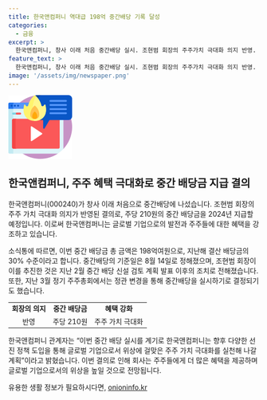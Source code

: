 ```yaml
---
title: 한국앤컴퍼니 역대급 198억 중간배당 기록 달성
categories:
  - 금융
excerpt: >
  한국앤컴퍼니, 창사 이래 처음 중간배당 실시. 조현범 회장의 주주가치 극대화 의지 반영. 2024년 중간 배당금으로 주당 210원 결의. 중간배당 총 액은 198억여원. 조현범 회장의 중간 배당 신설 검토 계획 발표에 따른 후속 조치. 이번 실시로 글로벌 기업으로의 주주 가치 극대화 실천 계획.
feature_text: >
  한국앤컴퍼니, 창사 이래 처음 중간배당 실시. 조현범 회장의 주주가치 극대화 의지 반영. 2024년 중간 배당금으로 주당 210원 결의. 중간배당 총 액은 198억여원. 조현범 회장의 중간 배당 신설 검토 계획 발표에 따른 후속 조치. 이번 실시로 글로벌 기업으로의 주주 가치 극대화 실천 계획.
image: '/assets/img/newspaper.png'
---
```


<p><img src="/assets/img/news.png" alt="rentncar 속보" /></p>

<h2 data-ke-size="size26">한국앤컴퍼니, 주주 혜택 극대화로 중간 배당금 지급 결의</h2>

<p>한국앤컴퍼니(000240)가 창사 이래 처음으로 중간배당에 나섰습니다. 조현범 회장의 주주 가치 극대화 의지가 반영된 결의로, 주당 210원의 중간 배당금을 2024년 지급할 예정입니다. 이로써 한국앤컴퍼니는 글로벌 기업으로의 발전과 주주들에 대한 혜택을 강조하고 있습니다.</p>

<p data-ke-size="size16">소식통에 따르면, 이번 중간 배당금 총 금액은 198억여원으로, 지난해 결산 배당금의 30% 수준이라고 합니다. 중간배당의 기준일은 8월 14일로 정해졌으며, 조현범 회장이 이를 추진한 것은 지난 2월 중간 배당 신설 검토 계획 발표 이후의 조치로 전해졌습니다. 또한, 지난 3월 정기 주주총회에서는 정관 변경을 통해 중간배당을 실시하기로 결정되기도 했습니다.</p>

<table style="width: 100%;">
  <tbody>
    <tr>
      <td style="text-align: center; height: 17px;"><b>회장의 의지</b></td>
      <td style="text-align: center; height: 17px;"><b>중간 배당금</b></td>
      <td style="text-align: center; height: 17px;"><b>혜택 강화</b></td>
    </tr>
    <tr>
      <td style="text-align: center;">반영</td>
      <td style="text-align: center;">주당 210원</td>
      <td style="text-align: center;">주주 가치 극대화</td>
    </tr>
  </tbody>
</table>

<p data-ke-size="size16">한국앤컴퍼니 관계자는 “이번 중간 배당 실시를 계기로 한국앤컴퍼니는 향후 다양한 선진 정책 도입을 통해 글로벌 기업으로서 위상에 걸맞은 주주 가치 극대화를 실천해 나갈 계획”이라고 밝혔습니다. 이번 결의로 인해 회사는 주주들에게 더 많은 혜택을 제공하며 글로벌 기업으로서의 위상을 높일 것으로 전망됩니다.</p>
유용한 생활 정보가 필요하시다면, <a href="https://onioninfo.kr" rel="dofollow">onioninfo.kr</a>


